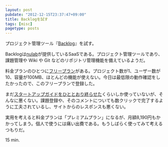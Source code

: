 ```yaml
---
layout: post
pubdate: "2012-12-15T23:37:47+09:00"
title: Backlogを試す
tags: [misc]
pagetype: posts
---
```

プロジェクト管理ツール『[Backlog](http://www.backlog.jp/)』を試す。

Backlogは[nulab](http://www.nulab.co.jp/)が提供しているSaaSである。プロジェクト管理ツールであり、課題管理や Wiki や Git などのリポジトリ管理機能を備えているようだ。

料金プランのひとつに[フリープラン](http://www.backlog.jp/license/asp.html)がある。プロジェクト数が1、ユーザー数が10、容量が100MB、ほとんどの機能が使えない。今日は最低限の動作確認をしたかったので、このフリープランで登録した。

まだ[スタートアップガイドをひととおり終らせた](http://www.backlog.jp/guide/)くらいしか使っていないが、そんなに悪くない。課題登録や、そのコメントについても数クリックで完了するように工夫されているし、サイトからのレスポンスも悪くない。

実用を考えると料金プランは「プレミアムプラン」になるが、月額8,190円もかかってしまう。個人で使うには痛い出費である。もうしばらく使ってみて考えるつもりだ。

15 min.
